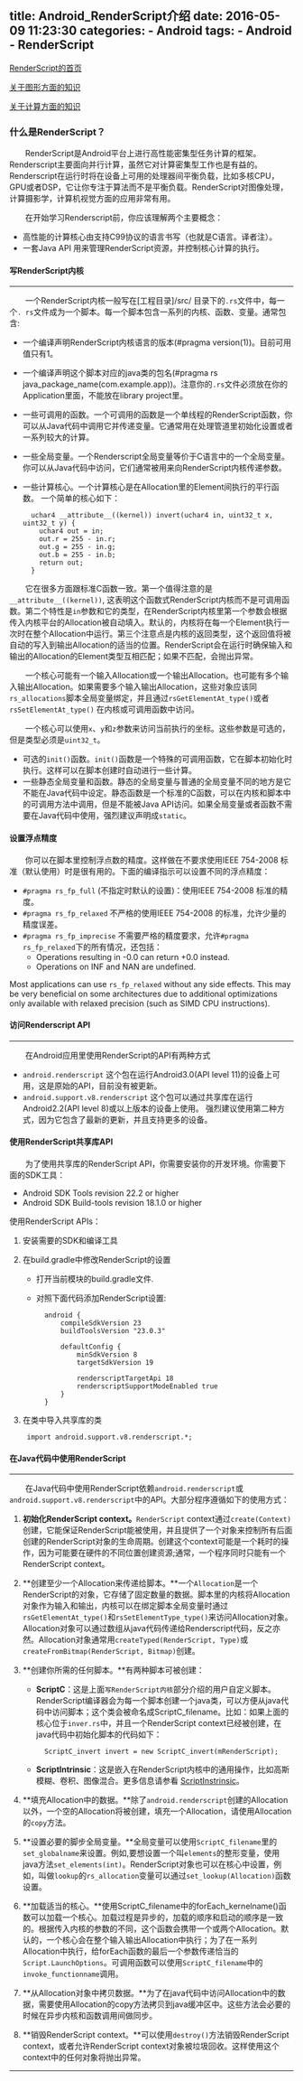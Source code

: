 title: Android_RenderScript介绍
date: 2016-05-09 11:23:30
categories: 
    - Android
tags: 
    - Android 
    - RenderScript
---

[RenderScript的首页](http://developer.android.com/guide/topics/renderscript/index.html)

[关于图形方面的知识](http://developer.android.com/guide/topics/renderscript/graphics.html)

[关于计算方面的知识](http://developer.android.com/guide/topics/renderscript/compute.html)


### 什么是RenderScript？

　　RenderScript是Android平台上进行高性能密集型任务计算的框架。Renderscript主要面向并行计算，虽然它对计算密集型工作也是有益的。Renderscript在运行时将在设备上可用的处理器间平衡负载，比如多核CPU，GPU或者DSP，它让你专注于算法而不是平衡负载。RenderScript对图像处理，计算摄影学，计算机视觉方面的应用非常有用。
<!-- more -->
　　在开始学习Renderscript前，你应该理解两个主要概念：

* 高性能的计算核心由支持C99协议的语言书写（也就是C语言。译者注）。
* 一套Java API 用来管理RenderScript资源，并控制核心计算的执行。

#### 写RenderScript内核
---
　　一个RenderScript内核一般写在[工程目录]/src/ 目录下的`.rs`文件中，每一个`. rs`文件成为一个脚本。每一个脚本包含一系列的内核、函数、变量。通常包含:

* 一个编译声明RenderScript内核语言的版本(#pragma version(1))。目前可用值只有1。
* 一个编译声明这个脚本对应的java类的包名(#pragma rs java_package_name(com.example.app))。注意你的`.rs`文件必须放在你的Application里面，不能放在library project里。
* 一些可调用的函数。一个可调用的函数是一个单线程的RenderScript函数，你可以从Java代码中调用它并传递变量。它通常用在处理管道里初始化设置或者一系列较大的计算。
* 一些全局变量。一个Renderscript全局变量等价于C语言中的一个全局变量。你可以从Java代码中访问，它们通常被用来向RenderScript内核传递参数。
* 一些计算核心。一个计算核心是在Allocation里的Element间执行的平行函数。
    一个简单的核心如下：

        uchar4 __attribute__((kernel)) invert(uchar4 in, uint32_t x, uint32_t y) {
          uchar4 out = in;
          out.r = 255 - in.r;
          out.g = 255 - in.g;
          out.b = 255 - in.b;
          return out;
        }

　　它在很多方面跟标准C函数一致。第一个值得注意的是`__attribute__((kernel))`, 这表明这个函数式RenderScript内核而不是可调用函数。第二个特性是`in`参数和它的类型，在RenderScript内核里第一个参数会根据传入内核平台的Allocation被自动填入。默认的，内核将在每一个Element执行一次时在整个Allocation中运行。第三个注意点是内核的返回类型，这个返回值将被自动的写入到输出Allocation的适当的位置。RenderScript会在运行时确保输入和输出的Allocation的Element类型互相匹配；如果不匹配，会抛出异常。

　　一个核心可能有一个输入Allocation或一个输出Allocation。也可能有多个输入输出Allocation。如果需要多个输入输出Allocation，这些对象应该同`rs_allocations`脚本全局变量绑定，并且通过`rsGetElementAt_type()`或者`rsSetElementAt_type()` 在内核或可调用函数中访问。

　　一个核心可以使用`x`、`y`和`z`参数来访问当前执行的坐标。这些参数是可选的，但是类型必须是`uint32_t`。

* 可选的`init()`函数。`init()`函数是一个特殊的可调用函数，它在脚本初始化时执行。这样可以在脚本创建时自动进行一些计算。
* 一些静态全局变量和函数。静态的全局变量与普通的全局变量不同的地方是它不能在Java代码中设定。静态函数是一个标准的C函数，可以在内核和脚本中的可调用方法中调用，但是不能被Java API访问。如果全局变量或者函数不需要在Java代码中使用，强烈建议声明成`static`。

#### 设置浮点精度

　　你可以在脚本里控制浮点数的精度。这样做在不要求使用IEEE 754-2008 标准（默认使用）时是很有用的。下面的编译指示可以设置不同的浮点精度：

* `#pragma rs_fp_full` (不指定时默认的设置)：使用IEEE 754-2008 标准的精度。
* `#pragma rs_fp_relaxed` 不严格的使用IEEE 754-2008 的标准，允许少量的精度误差。
* `#pragma rs_fp_imprecise` 不需要严格的精度要求，允许`#pragma rs_fp_relaxed`下的所有情况，还包括：
    - Operations resulting in -0.0 can return +0.0 instead.
    - Operations on INF and NAN are undefined.

Most applications can use `rs_fp_relaxed` without any side effects. This may be very beneficial on some architectures due to additional optimizations only available with relaxed precision (such as SIMD CPU instructions).

#### 访问Renderscript API
---
　　在Android应用里使用RenderScript的API有两种方式
* `android.renderscript` 这个包在运行Android3.0(API level 11)的设备上可用，这是原始的API，目前没有被更新。
* `android.support.v8.renderscript` 这个包可以通过共享库在运行Android2.2(API level 8)或以上版本的设备上使用。
强烈建议使用第二种方式，因为它包含了最新的更新，并且支持更多的设备。

#### 使用RenderScript共享库API

　　为了使用共享库的RenderScript API，你需要安装你的开发环境。你需要下面的SDK工具：
* Android SDK Tools revision 22.2 or higher
* Android SDK Build-tools revision 18.1.0 or higher

使用RenderScript APIs：

1. 安装需要的SDK和编译工具
2. 在build.gradle中修改RenderScript的设置
    - 打开当前模块的build.gradle文件.
    - 对照下面代码添加RenderScript设置:
    
            android {
                compileSdkVersion 23
                buildToolsVersion "23.0.3"

                defaultConfig {
                    minSdkVersion 8
                    targetSdkVersion 19

                    renderscriptTargetApi 18
                    renderscriptSupportModeEnabled true
                }
            }

3. 在类中导入共享库的类

	    import android.support.v8.renderscript.*;


#### 在Java代码中使用RenderScript
---
　　在Java代码中使用RenderScript依赖`android.renderscript`或`android.support.v8.renderscript`中的API。大部分程序遵循如下的使用方式：

1. **初始化RenderScript context。**`RenderScript` context通过`create(Context)`创建，它能保证RenderScript能被使用，并且提供了一个对象来控制所有后面创建的RenderScript对象的生命周期。创建这个context可能是一个耗时的操作，因为可能要在硬件的不同位置创建资源;通常，一个程序同时只能有一个RenderScript context。

2. **创建至少一个Allocation来传递给脚本。**一个`Allocation`是一个RenderScript的对象，它存储了固定数量的数据。脚本里的内核将Allocation对象作为输入和输出，内核可以在绑定脚本全局变量时通过`rsGetElementAt_type()`和`rsSetElementType_type()`来访问Allocation对象。Allocation对象可以通过数组从java代码传递给Renderscript代码，反之亦然。Allocation对象通常用`createTyped(RenderScript, Type)`或`createFromBitmap(RenderScript, Bitmap)`创建。

3. **创建你所需的任何脚本。**有两种脚本可被创建：
    * **ScriptC**：这是上面`写RenderScript内核`部分介绍的用户自定义脚本。RenderScript编译器会为每一个脚本创建一个java类，可以方便从java代码中访问脚本；这个类会被命名成ScriptC_filename。比如：如果上面的核心位于`inver.rs`中，并且一个RenderScript context已经被创建，在java代码中初始化脚本的代码如下：
    
            ScriptC_invert invert = new ScriptC_invert(mRenderScript);

    * **ScriptIntrinsic**：这是嵌入在RenderScript内核中的通用操作，比如高斯模糊、卷积、图像混合。更多信息请参看 [ScriptInstrinsic](http://developer.android.com/intl/zh-cn/reference/android/renderscript/ScriptIntrinsic.html)。

4. **填充Allocation中的数据。**除了`android.renderscript`创建的Allocation以外，一个空的Allocation将被创建，填充一个Allocation，请使用Allocation的`copy`方法。

5. **设置必要的脚步全局变量。**全局变量可以使用`ScriptC_filename`里的`set_globalname`来设置。例如,要想设置一个叫`elements`的整形变量，使用java方法`set_elements(int)`。RenderScript对象也可以在核心中设置，例如，叫做`lookup`的`rs_allocation`变量可以通过`set_lookup(Allocation)`函数设置。

6. **加载适当的核心。**使用ScriptC_filename中的forEach_kernelname()函数可以加载一个核心。加载过程是异步的，加载的顺序和启动的顺序是一致的。根据传入内核的参数的不同，这个函数会携带一个或两个Allocation。默认的，一个核心会在整个输入输出Allocation中执行；为了在一系列Allocation中执行，给forEach函数的最后一个参数传递恰当的`Script.LaunchOptions`。可调用函数可以使用`ScriptC_filename`中的`invoke_functionname`调用。

7. **从Allocation对象中拷贝数据。**为了在java代码中访问Allocation中的数据，需要使用Allocation的copy方法拷贝到java缓冲区中。这些方法会必要的时候在异步内核和函数调用间做同步。

8. **销毁RenderScript context。**可以使用`destroy()`方法销毁RenderScript context，或者允许RenderScript context对象被垃圾回收。这样使用这个context中的任何对象将抛出异常。

----

